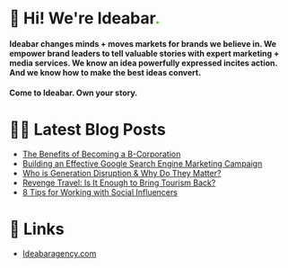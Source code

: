 # 👋 Hi! We're Ideabar<span style="color:#6bbe4a">.</span>

#### Ideabar changes minds + moves markets for brands we believe in. We empower brand leaders to tell valuable stories with expert marketing + media services. We know an idea powerfully expressed incites action. And we know how to make the best ideas convert.
#### Come to Ideabar. Own your story.

# 👩‍💻  Latest Blog Posts
<!-- BLOG-POST-LIST:START -->
- [The Benefits of Becoming a B-Corporation](https://ideabaragency.com/news/the-benefits-of-becoming-a-b-corporation/)
- [Building an Effective Google Search Engine Marketing Campaign](https://ideabaragency.com/news/building-an-effective-google-search-engine-marketing-campaign/)
- [Who is Generation Disruption & Why Do They Matter?](https://ideabaragency.com/news/who-is-generation-disruption-why-do-they-matter/)
- [Revenge Travel: Is It Enough to Bring Tourism Back?](https://ideabaragency.com/news/revenge-travel-is-it-enough-to-bring-tourism-back/)
- [8 Tips for Working with Social Influencers](https://ideabaragency.com/news/8-tips-for-working-with-social-influencers/)
<!-- BLOG-POST-LIST:END -->

# 🔗  Links
- [Ideabaragency.com](https://ideabaragency.com)
